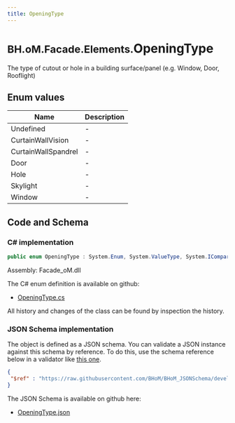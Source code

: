 ```yaml
---
title: OpeningType
---
```


# <small>BH.oM.Facade.Elements.</small>**OpeningType**

The type of cutout or hole in a building surface/panel (e.g. Window, Door, Rooflight)

## Enum values

| Name            | Description                                                    |
|-----------------|----------------------------------------------------------------|
| Undefined |  -  |
| CurtainWallVision |  -  |
| CurtainWallSpandrel |  -  |
| Door |  -  |
| Hole |  -  |
| Skylight |  -  |
| Window |  -  |


## Code and Schema

### C# implementation

``` C# title="C#"
public enum OpeningType : System.Enum, System.ValueType, System.IComparable, System.ISpanFormattable, System.IFormattable, System.IConvertible
```

Assembly: Facade_oM.dll

The C# enum definition is available on github:

- [OpeningType.cs](https://github.com/BHoM/BHoM/blob/develop/Facade_oM/Elements\Enums\OpeningType.cs)

All history and changes of the class can be found by inspection the history.
### JSON Schema implementation

The object is defined as a JSON schema. You can validate a JSON instance against this schema by reference. To do this, use the schema reference below in a validator like [this one](https://www.jsonschemavalidator.net/).

``` json title="JSON Schema"
{
 "$ref" : "https://raw.githubusercontent.com/BHoM/BHoM_JSONSchema/develop/Facade_oM/Elements/OpeningType.json"
}
```

The JSON Schema is available on github here:

- [OpeningType.json](https://github.com/BHoM/BHoM_JSONSchema/blob/develop/Facade_oM/Elements/OpeningType.json)
